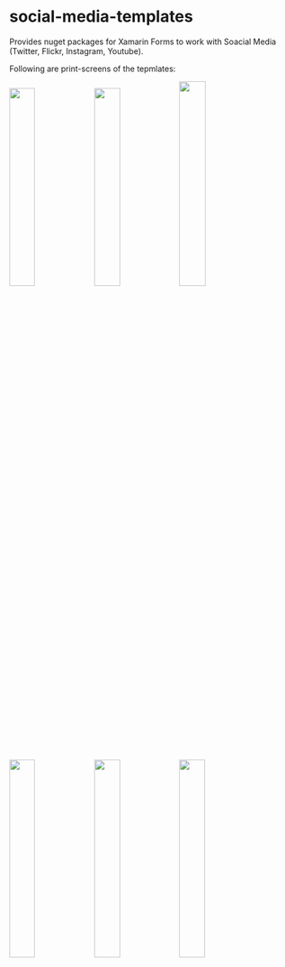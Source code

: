 # social-media-templates
Provides nuget packages for Xamarin Forms to work with Soacial Media (Twitter, Flickr, Instagram, Youtube).

Following are print-screens of the tepmlates:

<img src="https://github.com/HoussemDellai/social-media-templates/blob/master/Icons/flickr-printscreen.PNG?raw=true" width="30%"/><img src="https://github.com/HoussemDellai/social-media-templates/blob/master/Icons/instagram-printscreen.PNG?raw=true" width="30%"/><img src="https://github.com/HoussemDellai/social-media-templates/blob/master/Icons/foursquare-printscreen.PNG?raw=true" width="30.5%"/>

<img src="https://github.com/HoussemDellai/social-media-templates/blob/master/Icons/twitter-printscreen.PNG?raw=true" width="30%"/><img src="https://github.com/HoussemDellai/social-media-templates/blob/master/Icons/youtube-printscreen.PNG?raw=true" width="30%"/><img src="https://github.com/HoussemDellai/social-media-templates/blob/master/Icons/eventbrite-iOS.PNG?raw=true" width="30%"/>
